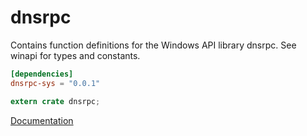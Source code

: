 # dnsrpc #
Contains function definitions for the Windows API library dnsrpc. See winapi for types and constants.

```toml
[dependencies]
dnsrpc-sys = "0.0.1"
```

```rust
extern crate dnsrpc;
```

[Documentation](https://retep998.github.io/doc/winapi/dnsrpc/)
